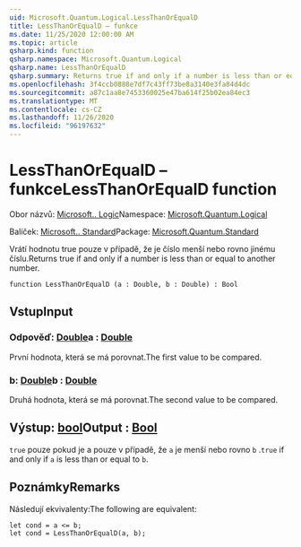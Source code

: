 ```yaml
---
uid: Microsoft.Quantum.Logical.LessThanOrEqualD
title: LessThanOrEqualD – funkce
ms.date: 11/25/2020 12:00:00 AM
ms.topic: article
qsharp.kind: function
qsharp.namespace: Microsoft.Quantum.Logical
qsharp.name: LessThanOrEqualD
qsharp.summary: Returns true if and only if a number is less than or equal to another number.
ms.openlocfilehash: 3f4ccb0888e7df7c43ff73be8a3140e3fa84d4dc
ms.sourcegitcommit: a87c1aa8e7453360025e47ba614f25b02ea84ec3
ms.translationtype: MT
ms.contentlocale: cs-CZ
ms.lasthandoff: 11/26/2020
ms.locfileid: "96197632"
---
```

# <a name="lessthanorequald-function"></a><span data-ttu-id="6b78a-102">LessThanOrEqualD – funkce</span><span class="sxs-lookup"><span data-stu-id="6b78a-102">LessThanOrEqualD function</span></span>

<span data-ttu-id="6b78a-103">Obor názvů: [Microsoft.. Logic](xref:Microsoft.Quantum.Logical)</span><span class="sxs-lookup"><span data-stu-id="6b78a-103">Namespace: [Microsoft.Quantum.Logical](xref:Microsoft.Quantum.Logical)</span></span>

<span data-ttu-id="6b78a-104">Balíček: [Microsoft.. Standard](https://nuget.org/packages/Microsoft.Quantum.Standard)</span><span class="sxs-lookup"><span data-stu-id="6b78a-104">Package: [Microsoft.Quantum.Standard](https://nuget.org/packages/Microsoft.Quantum.Standard)</span></span>


<span data-ttu-id="6b78a-105">Vrátí hodnotu true pouze v případě, že je číslo menší nebo rovno jinému číslu.</span><span class="sxs-lookup"><span data-stu-id="6b78a-105">Returns true if and only if a number is less than or equal to another number.</span></span>

```qsharp
function LessThanOrEqualD (a : Double, b : Double) : Bool
```


## <a name="input"></a><span data-ttu-id="6b78a-106">Vstup</span><span class="sxs-lookup"><span data-stu-id="6b78a-106">Input</span></span>

### <a name="a--double"></a><span data-ttu-id="6b78a-107">Odpověď: [Double](xref:microsoft.quantum.lang-ref.double)</span><span class="sxs-lookup"><span data-stu-id="6b78a-107">a : [Double](xref:microsoft.quantum.lang-ref.double)</span></span>

<span data-ttu-id="6b78a-108">První hodnota, která se má porovnat.</span><span class="sxs-lookup"><span data-stu-id="6b78a-108">The first value to be compared.</span></span>


### <a name="b--double"></a><span data-ttu-id="6b78a-109">b: [Double](xref:microsoft.quantum.lang-ref.double)</span><span class="sxs-lookup"><span data-stu-id="6b78a-109">b : [Double](xref:microsoft.quantum.lang-ref.double)</span></span>

<span data-ttu-id="6b78a-110">Druhá hodnota, která se má porovnat.</span><span class="sxs-lookup"><span data-stu-id="6b78a-110">The second value to be compared.</span></span>



## <a name="output--bool"></a><span data-ttu-id="6b78a-111">Výstup: [bool](xref:microsoft.quantum.lang-ref.bool)</span><span class="sxs-lookup"><span data-stu-id="6b78a-111">Output : [Bool](xref:microsoft.quantum.lang-ref.bool)</span></span>

<span data-ttu-id="6b78a-112">`true` pouze pokud je a pouze v případě, že `a` je menší nebo rovno `b` .</span><span class="sxs-lookup"><span data-stu-id="6b78a-112">`true` if and only if `a` is less than or equal to `b`.</span></span>

## <a name="remarks"></a><span data-ttu-id="6b78a-113">Poznámky</span><span class="sxs-lookup"><span data-stu-id="6b78a-113">Remarks</span></span>

<span data-ttu-id="6b78a-114">Následují ekvivalenty:</span><span class="sxs-lookup"><span data-stu-id="6b78a-114">The following are equivalent:</span></span>

```Q#
let cond = a <= b;
let cond = LessThanOrEqualD(a, b);
```